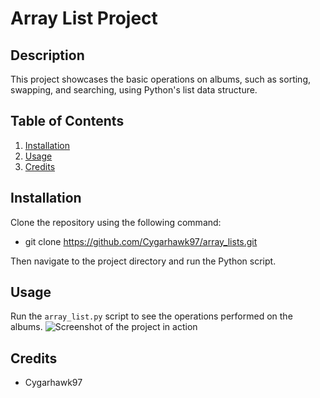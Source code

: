 # Array List Project

## Description
This project showcases the basic operations on albums, such as sorting, swapping, and searching, using Python's list data structure.

## Table of Contents
1. [Installation](#installation)
2. [Usage](#usage)
3. [Credits](#credits)

## Installation
Clone the repository using the following command:
- git clone https://github.com/Cygarhawk97/array_lists.git


Then navigate to the project directory and run the Python script.

## Usage
Run the `array_list.py` script to see the operations performed on the albums.
![Screenshot of the project in action](project_screenshot.png)

## Credits
- Cygarhawk97
